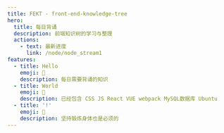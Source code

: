 ```yaml
---
title: FEKT - front-end-knowledge-tree
hero:
  title: 每日背诵
  description: 前端知识树的学习与整理
  actions:
    - text: 最新进度
      link: /node/node_stream1
features:
  - title: Hello
    emoji: 💎
    description: 每日需要背诵的知识
  - title: World
    emoji: 🌈
    description: 已经包含 CSS JS React VUE webpack MySQL数据库 Ubuntu
  - title: '!'
    emoji: 🚀
    description: 坚持锻炼身体也是必须的
---
```

